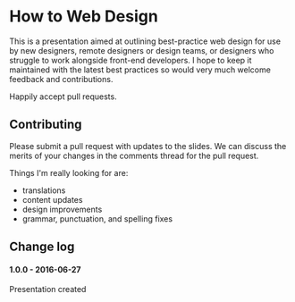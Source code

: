 # How to Web Design

This is a presentation aimed at outlining best-practice web design for use by new designers, remote designers or design teams, or designers who struggle to work alongside front-end developers. I hope to keep it maintained with the latest best practices so would very much welcome feedback and contributions.

Happily accept pull requests.

## Contributing

Please submit a pull request with updates to the slides. We can discuss the merits of your changes in the comments thread for the pull request.

Things I'm really looking for are:
* translations
* content updates
* design improvements
* grammar, punctuation, and spelling fixes

## Change log

#### 1.0.0 - 2016-06-27
Presentation created